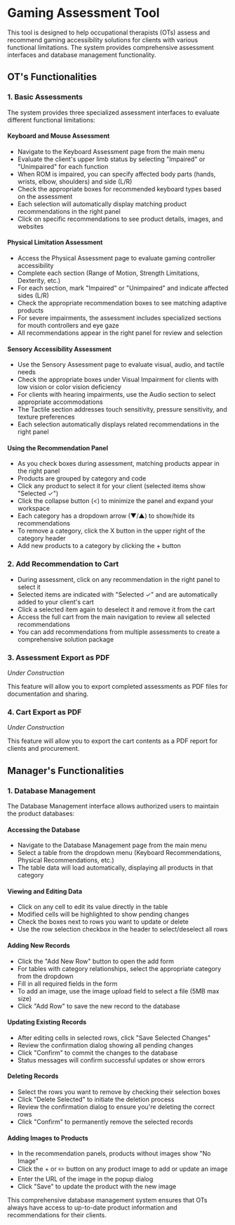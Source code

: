 # Gaming Assessment Tool

This tool is designed to help occupational therapists (OTs) assess and recommend gaming accessibility solutions for clients with various functional limitations. The system provides comprehensive assessment interfaces and database management functionality.

## OT's Functionalities

### 1. Basic Assessments

The system provides three specialized assessment interfaces to evaluate different functional limitations:

#### Keyboard and Mouse Assessment
- Navigate to the Keyboard Assessment page from the main menu
- Evaluate the client's upper limb status by selecting "Impaired" or "Unimpaired" for each function
- When ROM is impaired, you can specify affected body parts (hands, wrists, elbow, shoulders) and side (L/R)
- Check the appropriate boxes for recommended keyboard types based on the assessment
- Each selection will automatically display matching product recommendations in the right panel
- Click on specific recommendations to see product details, images, and websites

#### Physical Limitation Assessment
- Access the Physical Assessment page to evaluate gaming controller accessibility
- Complete each section (Range of Motion, Strength Limitations, Dexterity, etc.)
- For each section, mark "Impaired" or "Unimpaired" and indicate affected sides (L/R)
- Check the appropriate recommendation boxes to see matching adaptive products
- For severe impairments, the assessment includes specialized sections for mouth controllers and eye gaze
- All recommendations appear in the right panel for review and selection

#### Sensory Accessibility Assessment
- Use the Sensory Assessment page to evaluate visual, audio, and tactile needs
- Check the appropriate boxes under Visual Impairment for clients with low vision or color vision deficiency
- For clients with hearing impairments, use the Audio section to select appropriate accommodations
- The Tactile section addresses touch sensitivity, pressure sensitivity, and texture preferences
- Each selection automatically displays related recommendations in the right panel

#### Using the Recommendation Panel
- As you check boxes during assessment, matching products appear in the right panel
- Products are grouped by category and code
- Click any product to select it for your client (selected items show "Selected ✓")
- Click the collapse button (<) to minimize the panel and expand your workspace
- Each category has a dropdown arrow (▼/▲) to show/hide its recommendations
- To remove a category, click the X button in the upper right of the category header
- Add new products to a category by clicking the + button

### 2. Add Recommendation to Cart

- During assessment, click on any recommendation in the right panel to select it
- Selected items are indicated with "Selected ✓" and are automatically added to your client's cart
- Click a selected item again to deselect it and remove it from the cart
- Access the full cart from the main navigation to review all selected recommendations
- You can add recommendations from multiple assessments to create a comprehensive solution package

### 3. Assessment Export as PDF

*Under Construction*

This feature will allow you to export completed assessments as PDF files for documentation and sharing.

### 4. Cart Export as PDF

*Under Construction*

This feature will allow you to export the cart contents as a PDF report for clients and procurement.

## Manager's Functionalities

### 1. Database Management

The Database Management interface allows authorized users to maintain the product databases:

#### Accessing the Database
- Navigate to the Database Management page from the main menu
- Select a table from the dropdown menu (Keyboard Recommendations, Physical Recommendations, etc.)
- The table data will load automatically, displaying all products in that category

#### Viewing and Editing Data
- Click on any cell to edit its value directly in the table
- Modified cells will be highlighted to show pending changes
- Check the boxes next to rows you want to update or delete
- Use the row selection checkbox in the header to select/deselect all rows

#### Adding New Records
- Click the "Add New Row" button to open the add form
- For tables with category relationships, select the appropriate category from the dropdown
- Fill in all required fields in the form
- To add an image, use the image upload field to select a file (5MB max size)
- Click "Add Row" to save the new record to the database

#### Updating Existing Records
- After editing cells in selected rows, click "Save Selected Changes"
- Review the confirmation dialog showing all pending changes
- Click "Confirm" to commit the changes to the database
- Status messages will confirm successful updates or show errors

#### Deleting Records
- Select the rows you want to remove by checking their selection boxes
- Click "Delete Selected" to initiate the deletion process
- Review the confirmation dialog to ensure you're deleting the correct rows
- Click "Confirm" to permanently remove the selected records

#### Adding Images to Products
- In the recommendation panels, products without images show "No Image"
- Click the + or ✏️ button on any product image to add or update an image
- Enter the URL of the image in the popup dialog
- Click "Save" to update the product with the new image

This comprehensive database management system ensures that OTs always have access to up-to-date product information and recommendations for their clients.